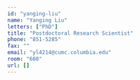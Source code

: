 ```yaml
---
id: "yanging-liu"
name: "Yanging Liu"
letters: ["PhD"]
title: "Postdoctoral Research Scientist"
phone: "851-5285"
fax: ""
email: "yl4214@cumc.columbia.edu"
room: "608"
url: []
---
```

